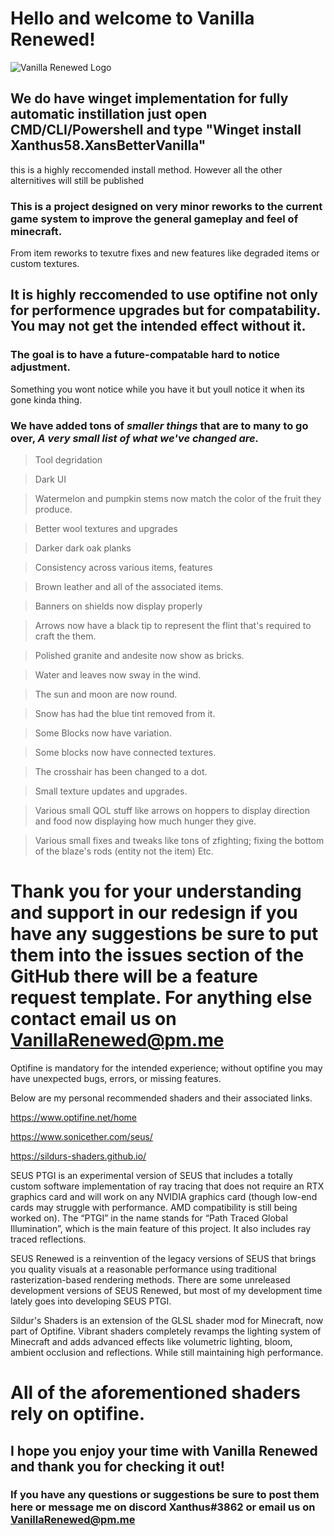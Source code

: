 # Hello and welcome to Vanilla Renewed! 

![Vanilla Renewed Logo](https://user-images.githubusercontent.com/66909997/139557610-8005dc86-4a37-46fd-8544-320ee78941a4.png)
## We do have winget implementation for fully automatic instillation just open CMD/CLI/Powershell and type "Winget install Xanthus58.XansBetterVanilla"
this is a highly reccomended install method. However all the other alternitives will still be published

### This is a project designed on very minor reworks to the current game system to improve the general gameplay and feel of minecraft.
From item reworks to texutre fixes and new features like degraded items or custom textures.

## It is highly reccomended to use optifine not only for performence upgrades but for compatability. You may not get the intended effect without it.

### The goal is to have a future-compatable hard to notice adjustment. 
Something you wont notice while you have it but youll notice it when its gone kinda thing. 

### We have added tons of *smaller things* that are to many to go over, *A very small list of what we've changed are.*
>Tool degridation


>Dark UI

>Watermelon and pumpkin stems now match the color of the fruit they produce.

>Better wool textures and upgrades

>Darker dark oak planks

>Consistency across various items, features

>Brown leather and all of the associated items.

>Banners on shields now display properly

>Arrows now have a black tip to represent the flint that's required to craft the them.

>Polished granite and andesite now show as bricks. 

>Water and leaves now sway in the wind.

>The sun and moon are now round.

>Snow has had the blue tint removed from it.

>Some Blocks now have variation.

>Some blocks now have connected textures.

>The crosshair has been changed to a dot.

>Small texture updates and upgrades.

>Various small QOL stuff like arrows on hoppers to display direction and food now displaying how much hunger they give.

>Various small fixes and tweaks like tons of zfighting; fixing the bottom of the blaze's rods (entity not the item) Etc.

# Thank you for your understanding and support in our redesign if you have any suggestions be sure to put them into the issues section of the GitHub there will be a feature request template. For anything else contact email us on VanillaRenewed@pm.me

Optifine is mandatory for the intended experience; without optifine you may have unexpected bugs, errors, or missing features.

Below are my personal recommended shaders and their associated links.

https://www.optifine.net/home

https://www.sonicether.com/seus/

https://sildurs-shaders.github.io/

SEUS PTGI is an experimental version of SEUS that includes a totally custom software implementation of ray tracing that does not require an RTX graphics card and will work on any NVIDIA graphics card (though low-end cards may struggle with performance. AMD compatibility is still being worked on). The “PTGI” in the name stands for “Path Traced Global Illumination”, which is the main feature of this project. It also includes ray traced reflections.

SEUS Renewed is a reinvention of the legacy versions of SEUS that brings you quality visuals at a reasonable performance using traditional rasterization-based rendering methods. There are some unreleased development versions of SEUS Renewed, but most of my development time lately goes into developing SEUS PTGI.

Sildur's Shaders is an extension of the GLSL shader mod for Minecraft, now part of Optifine.
Vibrant shaders completely revamps the lighting system of Minecraft and adds advanced effects like volumetric lighting, bloom, ambient occlusion and reflections. While still maintaining high performance.

# All of the aforementioned shaders rely on optifine.

## I hope you enjoy your time with Vanilla Renewed and thank you for checking it out! 
### If you have any questions or suggestions be sure to post them here or message me on discord Xanthus#3862 or email us on VanillaRenewed@pm.me
